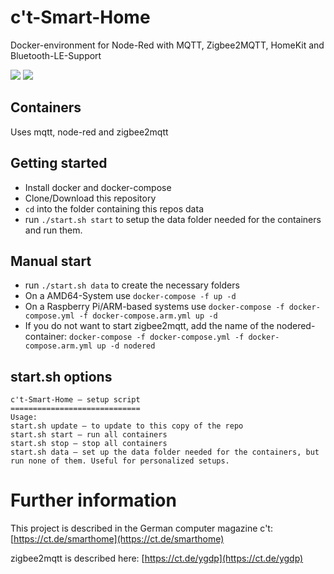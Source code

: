 # c't-Smart-Home
Docker-environment for Node-Red with MQTT, Zigbee2MQTT, HomeKit and Bluetooth-LE-Support

![](https://img.shields.io/docker/pulls/ctmagazin/ctnodered.svg)
![](https://img.shields.io/docker/stars/ctmagazin/ctnodered.svg)

## Containers
Uses mqtt, node-red and zigbee2mqtt

## Getting started
* Install docker and docker-compose
* Clone/Download this repository
* `cd` into the folder containing this repos data
* run `./start.sh start` to setup the data folder needed for the containers and run them.

## Manual start
* run `./start.sh data` to create the necessary folders
* On a AMD64-System use `docker-compose -f up -d`
* On a Raspberry Pi/ARM-based systems use `docker-compose -f docker-compose.yml -f docker-compose.arm.yml up -d`
* If you do not want to start zigbee2mqtt, add the name of the nodered-container: `docker-compose -f docker-compose.yml -f docker-compose.arm.yml up -d nodered`

## start.sh options
```
c't-Smart-Home – setup script                                                                                                                             
=============================
Usage:
start.sh update – to update to this copy of the repo
start.sh start – run all containers
start.sh stop – stop all containers
start.sh data – set up the data folder needed for the containers, but run none of them. Useful for personalized setups.   
```

# Further information
This project is described in the German computer magazine c't: [https://ct.de/smarthome](https://ct.de/smarthome)

zigbee2mqtt is described here: [https://ct.de/ygdp](https://ct.de/ygdp)
